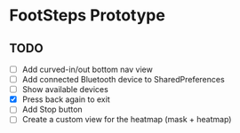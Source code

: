 
# FootSteps Prototype


## TODO

- [ ] Add curved-in/out bottom nav view 
- [ ] Add connected Bluetooth device to SharedPreferences
- [ ] Show available devices
- [x] Press back again to exit
- [ ] Add Stop button
- [ ] Create a custom view for the heatmap (mask + heatmap)
